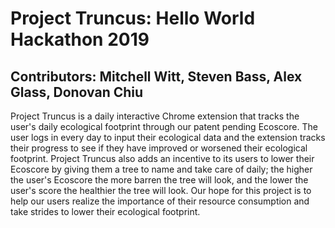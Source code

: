 # Project Truncus: Hello World Hackathon 2019
## Contributors: Mitchell Witt, Steven Bass, Alex Glass, Donovan Chiu

Project Truncus is a daily interactive Chrome extension that tracks the user's daily ecological footprint through our patent pending Ecoscore. The user logs in every day to input their ecological data and the extension tracks their progress to see if they have improved or worsened their ecological footprint. Project Truncus also adds an incentive to its users to lower their Ecoscore by giving them a tree to name and take care of daily; the higher the user's Ecoscore the more barren the tree will look, and the lower the user's score the healthier the tree will look. Our hope for this project is to help our users realize the importance of their resource consumption and take strides to lower their ecological footprint.
